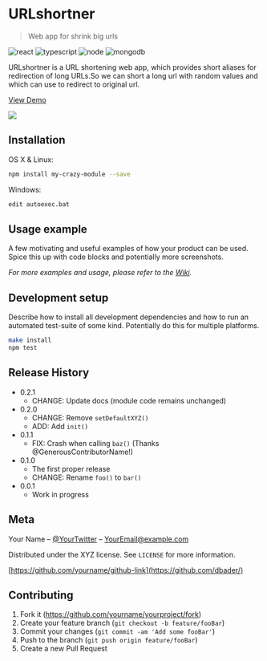 # URLshortner
> Web app for shrink big urls

![react][react-url]
![typescript][types-url]
![node][npm-image]
![mongodb][mongo-url]

URLshortner is a URL shortening web app, which provides short aliases for redirection of long URLs.So we can short a long url with random values and which can use to redirect to original url.

[View Demo](https://main.dqvr4svwjlmek.amplifyapp.com)

![](header.png)

## Installation

OS X & Linux:

```sh
npm install my-crazy-module --save
```

Windows:

```sh
edit autoexec.bat
```

## Usage example

A few motivating and useful examples of how your product can be used. Spice this up with code blocks and potentially more screenshots.

_For more examples and usage, please refer to the [Wiki][wiki]._

## Development setup

Describe how to install all development dependencies and how to run an automated test-suite of some kind. Potentially do this for multiple platforms.

```sh
make install
npm test
```

## Release History

* 0.2.1
    * CHANGE: Update docs (module code remains unchanged)
* 0.2.0
    * CHANGE: Remove `setDefaultXYZ()`
    * ADD: Add `init()`
* 0.1.1
    * FIX: Crash when calling `baz()` (Thanks @GenerousContributorName!)
* 0.1.0
    * The first proper release
    * CHANGE: Rename `foo()` to `bar()`
* 0.0.1
    * Work in progress

## Meta

Your Name – [@YourTwitter](https://twitter.com/dbader_org) – YourEmail@example.com

Distributed under the XYZ license. See ``LICENSE`` for more information.

[https://github.com/yourname/github-link](https://github.com/dbader/)

## Contributing

1. Fork it (<https://github.com/yourname/yourproject/fork>)
2. Create your feature branch (`git checkout -b feature/fooBar`)
3. Commit your changes (`git commit -am 'Add some fooBar'`)
4. Push to the branch (`git push origin feature/fooBar`)
5. Create a new Pull Request

<!-- Markdown link & img dfn's -->
[node-js]: https://img.shields.io/badge/node-javascript-green
[npm-image]: https://img.shields.io/badge/node-v12.18.3-green
[mongo-url]: https://img.shields.io/badge/mongodb-v4.4-brightgreen
[react-url]: https://img.shields.io/badge/reactJs-%20v17.0.1-blue
[types-url]: https://img.shields.io/badge/typescript-4.1.5-%236E97CC
[mongo-conn]: https://www.mongodb.com/blog/post/quick-start-nodejs-mongodb--how-to-get-connected-to-your-database
[wiki]: https://github.com/yourname/yourproject/wiki

